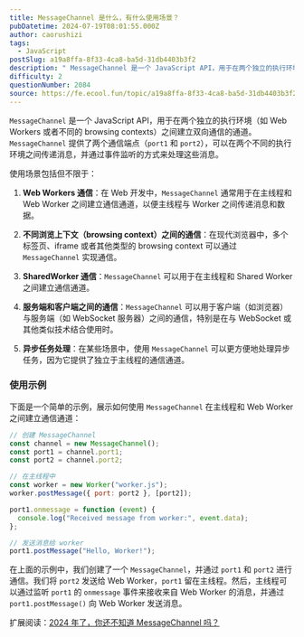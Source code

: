 ```yaml
---
title: MessageChannel 是什么，有什么使用场景？
pubDatetime: 2024-07-19T08:01:55.000Z
author: caorushizi
tags:
  - JavaScript
postSlug: a19a8ffa-8f33-4ca8-ba5d-31db4403b3f2
description: " MessageChannel 是一个 JavaScript API，用于在两个独立的执行环境（如 Web Workers 或者不同的 browsing contexts）之间建立双向通信的通道。MessageChannel 提供了两个通信端点（port1 和 port2），可以在两个不同的执行环境之间传递消息，并通过事件监听的方式来处理这些消息。 使用场景包括但不限于： Web Workers "
difficulty: 2
questionNumber: 2084
source: https://fe.ecool.fun/topic/a19a8ffa-8f33-4ca8-ba5d-31db4403b3f2
---
```


`MessageChannel` 是一个 JavaScript API，用于在两个独立的执行环境（如 Web Workers 或者不同的 browsing contexts）之间建立双向通信的通道。`MessageChannel` 提供了两个通信端点（`port1` 和 `port2`），可以在两个不同的执行环境之间传递消息，并通过事件监听的方式来处理这些消息。

使用场景包括但不限于：

1. **Web Workers 通信**：在 Web 开发中，`MessageChannel` 通常用于在主线程和 Web Worker 之间建立通信通道，以便主线程与 Worker 之间传递消息和数据。

2. **不同浏览上下文（browsing context）之间的通信**：在现代浏览器中，多个标签页、iframe 或者其他类型的 browsing context 可以通过 `MessageChannel` 实现通信。

3. **SharedWorker 通信**：`MessageChannel` 可以用于在主线程和 Shared Worker 之间建立通信通道。

4. **服务端和客户端之间的通信**：`MessageChannel` 可以用于客户端（如浏览器）与服务端（如 WebSocket 服务器）之间的通信，特别是在与 WebSocket 或其他类似技术结合使用时。

5. **异步任务处理**：在某些场景中，使用 `MessageChannel` 可以更方便地处理异步任务，因为它提供了独立于主线程的通信通道。

### 使用示例

下面是一个简单的示例，展示如何使用 `MessageChannel` 在主线程和 Web Worker 之间建立通信通道：

```javascript
// 创建 MessageChannel
const channel = new MessageChannel();
const port1 = channel.port1;
const port2 = channel.port2;

// 在主线程中
const worker = new Worker("worker.js");
worker.postMessage({ port: port2 }, [port2]);

port1.onmessage = function (event) {
  console.log("Received message from worker:", event.data);
};

// 发送消息给 worker
port1.postMessage("Hello, Worker!");
```

在上面的示例中，我们创建了一个 `MessageChannel`，并通过 `port1` 和 `port2` 进行通信。我们将 `port2` 发送给 Web Worker，`port1` 留在主线程。然后，主线程可以通过监听 `port1` 的 `onmessage` 事件来接收来自 Web Worker 的消息，并通过 `port1.postMessage()` 向 Web Worker 发送消息。

扩展阅读：[2024 年了，你还不知道 MessageChannel 吗？
](https://mp.weixin.qq.com/s?__biz=Mzk0NTI2NDgxNQ==&mid=2247492054&idx=1&sn=c8c11868dbdd8ffba1e190d1719ae4d8&chksm=c31aa016f46d2900b040a3c139a8d70e28807ce0b7e03085a02e6cbdbce3af33b2af4aad899e&token=2103557006&lang=zh_CN&poc_token=HLrLIWajj9xhO8ZiA6U7wtv9LKPgLUyb2h3DRpH0)
